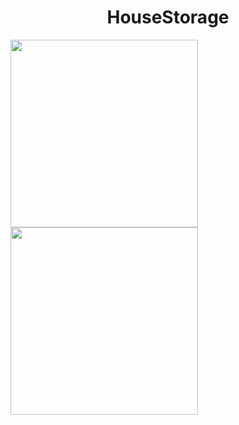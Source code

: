 <h1 align = "center"> HouseStorage </h1>

<div id = "images">
  <img src = "https://user-images.githubusercontent.com/37722587/77867160-736e3d80-720c-11ea-8a83-ab72e7eccf81.png" width = "300px">
  <img src = "https://user-images.githubusercontent.com/37722587/77867521-fb087c00-720d-11ea-98ac-2ab40839254e.png" width = "300px">
</div>

